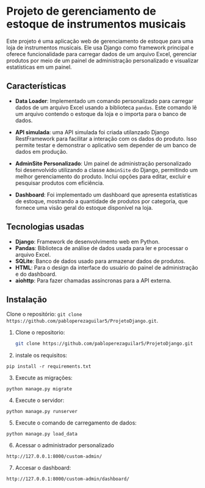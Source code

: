 # Projeto de gerenciamento de estoque de instrumentos musicais

Este projeto é uma aplicação web de gerenciamento de estoque para uma loja de instrumentos musicais. Ele usa Django como framework principal e oferece funcionalidade para carregar dados de um arquivo Excel, gerenciar produtos por meio de um painel de administração personalizado e visualizar estatísticas em um painel.

## Características

- **Data Loader**: Implementado um comando personalizado para carregar dados de um arquivo Excel usando a biblioteca `pandas`. Este comando lê um arquivo contendo o estoque da loja e o importa para o banco de dados.

- **API simulada**: uma API simulada foi criada utilanzado Django RestFramework para facilitar a interação com os dados do produto. Isso permite testar e demonstrar o aplicativo sem depender de um banco de dados em produção.

- **AdminSite Personalizado**: Um painel de administração personalizado foi desenvolvido utilizando a classe `AdminSite` do Django, permitindo um melhor gerenciamento do produto. Inclui opções para editar, excluir e pesquisar produtos com eficiência.

- **Dashboard**: Foi implementado um dashboard que apresenta estatísticas de estoque, mostrando a quantidade de produtos por categoria, que fornece uma visão geral do estoque disponível na loja.

## Tecnologias usadas

- **Django**: Framework de desenvolvimento web em Python.
- **Pandas**: Biblioteca de análise de dados usada para ler e processar o arquivo Excel.
- **SQLite**: Banco de dados usado para armazenar dados de produtos.
- **HTML**: Para o design da interface do usuário do painel de administração e do dashboard.
- **aiohttp**: Para fazer chamadas assíncronas para a API externa.

## Instalação
Clone o repositório:  `git clone https://github.com/pabloperezaguilar5/ProjetoDjango.git`.
1. Clone o repositorio:

   ```bash
   git clone https://github.com/pabloperezaguilar5/ProjetoDjango.git

2. instale os requisitos:
```
pip install -r requirements.txt
```
3. Execute as migrações:
```
python manage.py migrate
 ```
4. Execute o servidor:
```
python manage.py runserver
```
5. Execute o comando de carregamento de dados:
```
python manage.py load_data
```
6. Acessar o administrador personalizado
```
http://127.0.0.1:8000/custom-admin/
```
7. Accesar o dashboard:
```
http://127.0.0.1:8000/custom-admin/dashboard/
```


